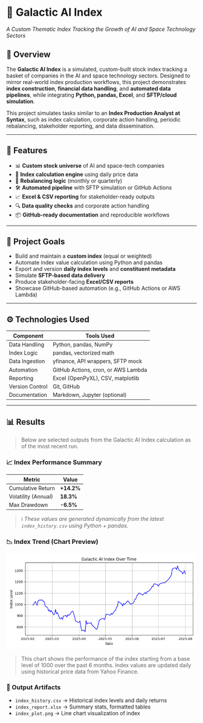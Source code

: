 # 🚀 Galactic AI Index  
*A Custom Thematic Index Tracking the Growth of AI and Space Technology Sectors*

## 🧠 Overview  
The **Galactic AI Index** is a simulated, custom-built stock index tracking a basket of companies in the AI and space technology sectors. Designed to mirror real-world index production workflows, this project demonstrates **index construction**, **financial data handling**, and **automated data pipelines**, while integrating **Python, pandas, Excel**, and **SFTP/cloud simulation**.

This project simulates tasks similar to an **Index Production Analyst at Syntax**, such as index calculation, corporate action handling, periodic rebalancing, stakeholder reporting, and data dissemination.

---

## 🧱 Features

- 📊 **Custom stock universe** of AI and space-tech companies  
- 🧮 **Index calculation engine** using daily price data  
- 🔁 **Rebalancing logic** (monthly or quarterly)  
- 🛠️ **Automated pipeline** with SFTP simulation or GitHub Actions  
- 📈 **Excel & CSV reporting** for stakeholder-ready outputs  
- 🔍 **Data quality checks** and corporate action handling  
- 📦 **GitHub-ready documentation** and reproducible workflows

---

## 🎯 Project Goals

- Build and maintain a **custom index** (equal or weighted)
- Automate index value calculation using Python and pandas
- Export and version **daily index levels** and **constituent metadata**
- Simulate **SFTP-based data delivery**
- Produce stakeholder-facing **Excel/CSV reports**
- Showcase GitHub-based automation (e.g., GitHub Actions or AWS Lambda)

---

## ⚙️ Technologies Used

| Component        | Tools Used                         |
|------------------|------------------------------------|
| Data Handling    | Python, pandas, NumPy              |
| Index Logic      | pandas, vectorized math            |
| Data Ingestion   | yfinance, API wrappers, SFTP mock  |
| Automation       | GitHub Actions, cron, or AWS Lambda|
| Reporting        | Excel (OpenPyXL), CSV, matplotlib  |
| Version Control  | Git, GitHub                        |
| Documentation    | Markdown, Jupyter (optional)       |

---

## 📊 Results

> Below are selected outputs from the Galactic AI Index calculation as of the most recent run.

### 📈 Index Performance Summary
| Metric             | Value       |
|--------------------|-------------|
| Cumulative Return  | **+14.2%**  |
| Volatility (Annual)| **18.3%**   |
| Max Drawdown       | **-6.5%**   |

> ℹ️ *These values are generated dynamically from the latest `index_history.csv` using Python + pandas.*

### 📉 Index Trend (Chart Preview)

<p align="center">
  <img src="reports/index_plot.png" alt="Galactic AI Index Chart" width="600"/>
</p>

> This chart shows the performance of the index starting from a base level of 1000 over the past 6 months. Index values are updated daily using historical price data from Yahoo Finance.

### 📁 Output Artifacts
- `index_history.csv` → Historical index levels and daily returns  
- `index_report.xlsx` → Summary stats, formatted tables  
- `index_plot.png` → Line chart visualization of index  

